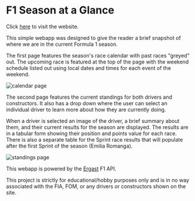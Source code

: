 # F1 Season at a Glance

Click [here](https://scottbooma.github.io/F1-season-at-a-glance/) to visit the website.

This simple webapp was designed to give the reader a brief snapshot of where we are in the current Formula 1 season.

The first page features the season's race calendar with past races "greyed" out. The upcoming race is featured at the top of the page with the weekend schedule listed out using local dates and times for each event of the weekend.

![calendar page](https://i2.paste.pics/74afaeada0def59b2fb9e7f4a38cfe6c.png)

The second page features the current standings for both drivers and constructors. It also has a drop down where the user can select an individual driver to learn more about how they are currently doing.

When a driver is selected an image of the driver, a brief summary about them, and their current results for the season are displayed. The results are in a tabular form showing their position and points value for each race. There is also a separate table for the Sprint race results that will populate after the first Sprint of the season (Emilia Romanga).

![standings page](https://i2.paste.pics/b5f24c10e80f5bf402d657a2ea645152.png)

This webapp is powered by the [Ergast](http://ergast.com/mrd/) F1 API.

This project is strictly for educational/hobby purposes only and is in no way associated with the FIA, FOM, or any drivers or constructors shown on the site.
